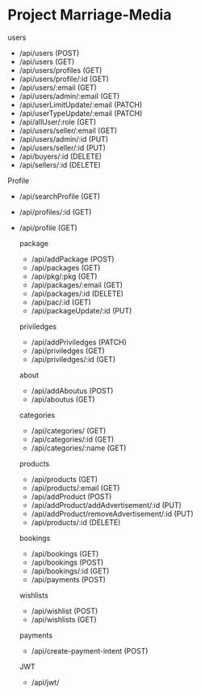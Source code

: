 # Project Marriage-Media

users

- /api/users (POST)
- /api/users (GET)
- /api/users/profiles (GET)
- /api/users/profile/:id (GET)
- /api/users/:email (GET)
- /api/users/admin/:email (GET)
- /api/userLimitUpdate/:email (PATCH)
- /api/userTypeUpdate/:email (PATCH)
- /api/allUser/:role (GET)
- /api/users/seller/:email (GET)
- /api/users/admin/:id (PUT)
- /api/users/seller/:id (PUT)
- /api/buyers/:id (DELETE)
- /api/sellers/:id (DELETE)

Profile

- /api/searchProfile (GET)
- /api/profiles/:id (GET)
- /api/profile (GET)

  package

  - /api/addPackage (POST)
  - /api/packages (GET)
  - /api/pkg/:pkg (GET)
  - /api/packages/:email (GET)
  - /api/packages/:id (DELETE)
  - /api/pac/:id (GET)
  - /api/packageUpdate/:id (PUT)

  priviledges

  - /api/addPriviledges (PATCH)
  - /api/priviledges (GET)
  - /api/priviledges/:id (GET)

  about

  - /api/addAboutus (POST)
  - /api/aboutus (GET)

  categories

  - /api/categories/ (GET)
  - /api/categories/:id (GET)
  - /api/categories/:name (GET)

  products

  - /api/products (GET)
  - /api/products/:email (GET)
  - /api/addProduct (POST)
  - /api/addProduct/addAdvertisement/:id (PUT)
  - /api/addProduct/removeAdvertisement/:id (PUT)
  - /api/products/:id (DELETE)

  bookings

  - /api/bookings (GET)
  - /api/bookings (POST)
  - /api/bookings/:id (GET)
  - /api/payments (POST)

  wishlists

  - /api/wishlist (POST)
  - /api/wishlists (GET)

  payments

  - /api/create-payment-intent (POST)

  JWT

  - /api/jwt/
